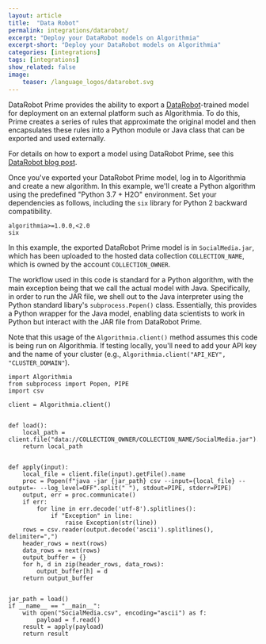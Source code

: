 ```yaml
---
layout: article
title:  "Data Robot"
permalink: integrations/datarobot/
excerpt: "Deploy your DataRobot models on Algorithmia"
excerpt-short: "Deploy your DataRobot models on Algorithmia"
categories: [integrations]
tags: [integrations]
show_related: false
image:
    teaser: /language_logos/datarobot.svg
---
```


DataRobot Prime provides the ability to export a [DataRobot](https://www.datarobot.com/)-trained model for deployment on an external platform such as Algorithmia. To do this, Prime creates a series of rules that approximate the original model and then encapsulates these rules into a Python module or Java class that can be exported and used externally.

For details on how to export a model using DataRobot Prime, see this [DataRobot blog post](https://community.datarobot.com/t5/resources/exporting-models-with-datarobot-prime/ta-p/4629).

Once you've exported your DataRobot Prime model, log in to Algorithmia and create a new algorithm. In this example, we'll create a Python algorithm using the predefined "Python 3.7 + H2O" environment. Set your dependencies as follows, including the `six` library for Python 2 backward compatibility.

```
algorithmia>=1.0.0,<2.0
six
```

In this example, the exported DataRobot Prime model is in `SocialMedia.jar`, which has been uploaded to the hosted data collection `COLLECTION_NAME`, which is owned by the account `COLLECTION_OWNER`. 

The workflow used in this code is standard for a Python algorithm, with the main exception being that we call the actual model with Java. Specifically, in order to run the JAR file, we shell out to the Java interpreter using the Python standard libary's `subprocess.Popen()` class. Essentially, this provides a Python wrapper for the Java model, enabling data scientists to work in Python but interact with the JAR file from DataRobot Prime.

Note that this usage of the `Algorithmia.client()` method assumes this code is being run on Algorithmia. If testing locally, you'll need to add your API key and the name of your cluster (e.g., `Algorithmia.client("API_KEY", "CLUSTER_DOMAIN"`).


```
import Algorithmia
from subprocess import Popen, PIPE
import csv

client = Algorithmia.client()


def load():
    local_path = client.file("data://COLLECTION_OWNER/COLLECTION_NAME/SocialMedia.jar").getFile().name
    return local_path


def apply(input):
    local_file = client.file(input).getFile().name
    proc = Popen(f"java -jar {jar_path} csv --input={local_file} --output=- --log_level=OFF".split(" "), stdout=PIPE, stderr=PIPE)
    output, err = proc.communicate()
    if err:
        for line in err.decode('utf-8').splitlines():
            if "Exception" in line:
                raise Exception(str(line))
    rows = csv.reader(output.decode('ascii').splitlines(), delimiter=",")
    header_rows = next(rows)
    data_rows = next(rows)
    output_buffer = {}
    for h, d in zip(header_rows, data_rows):
        output_buffer[h] = d
    return output_buffer


jar_path = load()
if __name__ == "__main__":
    with open("SocialMedia.csv", encoding="ascii") as f:
        payload = f.read()
    result = apply(payload)
    return result
```

